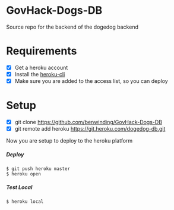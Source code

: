 # GovHack-Dogs-DB
Source repo for the backend of the dogedog backend

# Requirements
 - [x] Get a heroku account
 - [x] Install the [heroku-cli](https://devcenter.heroku.com/articles/heroku-cli#download-and-install)
 - [x] Make sure you are added to the access list, so you can deploy

# Setup
 - [x] git clone https://github.com/benwinding/GovHack-Dogs-DB
 - [x] git remote add heroku https://git.heroku.com/dogedog-db.git
 
Now you are setup to deploy to the heroku platform

##### Deploy
    $ git push heroku master
    $ heroku open
    
##### Test Local
    $ heroku local
    
